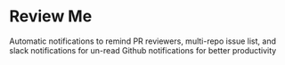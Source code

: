 # Review Me
Automatic notifications to remind PR reviewers, multi-repo issue list, and slack notifications for un-read Github notifications for better productivity